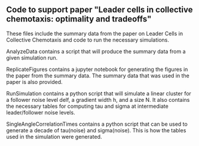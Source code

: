 ## Code to support paper "Leader cells in collective chemotaxis: optimality and tradeoffs"

These files include the summary data from the paper on Leader Cells in Collective Chemotaxis and code to run the necessary simulations.

AnalyzeData contains a script that will produce the summary data from a given simulation run.

ReplicateFigures contains a jupyter notebook for generating the figures in the paper from the summary data. The summary data that was used in the paper is also provided.

RunSimulation contains a python script that will simulate a linear cluster for a follower noise level delf, a gradient width h, and a size N. It also contains the necessary tables for computing tau and sigma at intermediate leader/follower noise levels.

SingleAngleCorrelationTimes contains a python script that can be used to generate a decade of tau(noise) and sigma(noise). This is how the tables used in the simulation were generated.
